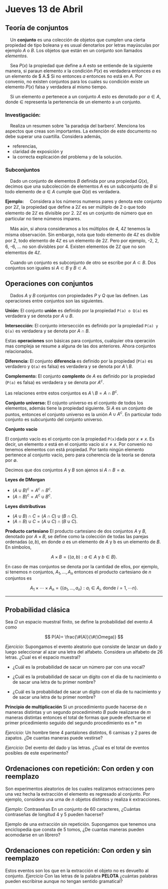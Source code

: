 # Jueves 13 de Abril

## Teoría de conjuntos

    Un **conjunto** es una colección de objetos que cumplen una cierta propiedad de tipo boleana y es usual denotarlos por letras mayúsculas por ejemplo $A$ o $B$. Los objetos que están en un conjunto son llamados *elementos*. 

    Sea $P(x)$ la propiedad que define a $A$ esto se entiende de la siguiente manera, si paraun elemento $x$ la condición $P(x)$ es verdadera entonces $a$ es un elemento de $ A.$ Si no entonces $a$ entonces no está en $A.$ Por convenio, no existen conjuntos para los cuales su condición existe un elemento $P(x)$ falsa y verdadera al mismo tiempo. 

    Si un elemento $a$ pertenece a un conjunto $A$ esto es denotado por $a \in A$, donde $\in$ representa la pertenencia de un elemento a un conjunto. 

### Investigación:

    Realiza un resumen sobre 'la paradoja del barbero'. Menciona los aspectos que creas son importantes. La extención de este documento no debe superar una cuartilla. Considera además,

- referencias,
- claridad de exposición y
- la correcta explicación del problema y de la solución. 

### Subconjuntos

    Dado un conjunto de elementos $B$ definida por una propiedad $Q(x)$, decimos que una subcolección de elementos $A$ es un subconjunto de $B$ si todo elemento de $a \in A$ cumple que $Q(a)$ es verdadera. 

**Ejemplo:**
    Considera a los números numeros pares y denota este conjunto por $2\mathbb{Z}$, la propiedad que define a $2\mathbb{Z}$ es ser múltiplo de 2 o que todo elemento de  $2\mathbb{Z}$ es divisible por 2. $2\mathbb{Z}$ es un conjunto de número que en particular no tiene números impares.

    Más aún, si ahora consideramos a los múltiplos de  4, $4\mathbb{Z}$ tenemos la misma observación. Sin embargo, nota que todo elemento de $4\mathbb{Z}$ es divible por 2, todo elemento de $4\mathbb{Z}$ es un elemento de $2\mathbb{Z}.$ Pero por ejemplo, -2, 2, 6, -6, ... no son divisbles por 4. Existen elementos de $2\mathbb{Z}$ que no son elementos de $4\mathbb{Z}$.

    Cuando un conjunto es subconjunto de otro se escribe por $A \subset B.$ Dos conjuntos son iguales si $A \subset B$ y $B \subset A.$

## Operaciones con conjuntos

    Dados $A$ y $B$ conjuntos con propiedades $P$ y $Q$ que las definen. Las operaciones entre conjuntos son las siguientes. 

**Unión:**
El conjunto **unión** es definido por la propiedad `P(a) o Q(a)` es verdadera y se denota por $A \cup B$.

**Intersección:**
El conjunto intersección es definido por la propiedad `P(a) y Q(a)` es verdadera y se denota por $A \cap B$.

Estas **operaciones** son básicas para conjuntos, cualquier otra operación mas compleja se resume a alguna de las dos anteriores. Ahora conjuntos relacionados. 

**Diferencia:**
El conjunto **diferencia** es definido por la propiedad (`P(a)` es verdadero y `Q(a)` es falsa) es verdadera  y se denota por $A \setminus B$.

**Complemento:**
El conjunto **complento** de $A$ es definido por la propiedad (`P(a)` es falsa) es verdadera y se denota por $A^c$. 

Las relaciones entre estos conjuntos es $A \setminus B=A \cap B^c$.

**Conjunto universo:**
El cojunto universo es el conjunto de todos los elementos, además tiene la propiedad siguiente. Si $A$ es un conjunto de puntos, entonces el conjunto universo es la unión $A \cup A^c$. En particular todo conjunto es subcunjunto del conjunto universo. 

**Conjunto vacío**

El conjunto vacío es el conjunto con la propiedad `P(x)`dada por $x \neq x$. Es decir, un elemento $x$ está en el conjunto vacío si $x \neq x.$ Por convenio no tenemos elementos con está propiedad. Por tanto ningún elemento pertenece al conjunto vacío, pero para coherencia de la teoría se denota por $\emptyset.$ 

Decimos que dos conjuntos  $A$ y $B$ son ajenos si $A \cap B = \emptyset$. 

**Leyes de DMorgan**

- $(A \cup B)^c= A^c \cap B^c.$
- $(A \cap B)^c= A^c \cup B^c.$

**Leyes distributivas**

- $(A \cup B)\cap C= (A \cap C) \cup ( B \cap C).$
- $(A \cap B)\cup C= (A \cup C) \cap ( B \cup C).$

**Producto cartesiano**
El producto cartesiano de dos conjuntos $A$ y $B$, denotado por $A\times B$, se define como la colección de todas las parejas ordenadas $(a, b)$, en donde $a$ es un elemento de $A$ y b es un elemento de $B$. En sı́mbolos,

$$
A \times B = \{ (a, b) : a \in A \text{ y } b \in B \}.
$$

En caso de mas conjuntos se denota por la cantidad de ellos, por ejemplo, si tenemos $n$ conjuntos, $A_1, \dots, A_n$ entonces el producto cartesiano de $n$ conjuntos es 

$$
A_1 \times \cdots \times A_n = \{ (a_1, \dots, a_n) : a_i \in A_i \text{, donde } i= 1, \cdots n \} .
$$

***

## Probabilidad clásica

Sea $\Omega$ un espacio muestral finito, se define la probabilidad del evento $A$ como 

$$
P(A)= \frac{\#(A)}{\#(\Omega)}
$$

*Ejercicio:*
Supongamos el evento aleatorio que consiste de lanzar un dado y luego seleccionar al azar una letra del alfabeto. Considera un alfabeto de 26 letras. ¿Cual es el espacio muestral?

- ¿Cuál es la probabilidad de sacar un número par con una vocal?

- ¿Cuál es la probabilidad de sacar un dígito con el día de tu nacimiento o de sacar una letra de tu primer nombre?

- ¿Cuál es la probabilidad de sacar un dígito con el día de tu nacimiento y de sacar una letra de tu primer nombre?

**Principio de multiplicación**
Si un procedimiento puede hacerse de $n$ maneras distintas y un segundo procedimineto $B$ pude realizarse de $m$ maneras distintas entonces el total de formas que puede efectuarse el primer pricedimiento seguido del segundo procedimiento es $n*m$

*Ejercicio:*
Un hombre tiene 4 pantalones distintos, 6 camisas y 2 pares de 
zapatos. ¿De cuantas maneras puede vestirse?

*Ejercicio:*
Del evento del dado y las letras. ¿Cual es el total de eventos posibles de este experimento? 

## Ordenaciones con repetición: Con orden y con reemplazo

Son experimentos aleatorios de los cuales realizamos extracciones pero una vez hecha la extracción el elemento es regresado al conjunto. Por ejemplo, considera una urna de $n$ objetos distintos y realiza $k$ extracciones. 

*Ejemplo:* Contraseñas
En un conjunto de 60 caracteres, ¿Cuántas contraseñas de longitud 4 y 5 pueden hacerse?

Ejemplo de una extracción sin repetición. 
Supongamos que tenemos una enciclopedia que consta de 5 tomos, ¿De cuantas maneras pueden acomodarse en un librero?

## Ordenaciones con repetición: Con orden y sin reemplazo

Estos eventos son los que en la extracción el objeto no es devuelto al conjunto. 
*Ejercicio*
Con las letras de la palabra **PELOTA** ¿cuántas palabras pueden escribirse aunque no tengan sentido gramatical?
